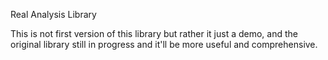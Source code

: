 Real Analysis Library

This is not first version of this library but rather it just a demo, and the original library still in progress and it'll be more useful and comprehensive.

